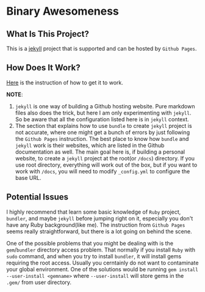 # Binary Awesomeness

## What Is This Project?
This is a [jekyll](https://jekyllrb.com/) project that is supported and can be hosted by `Github Pages`.

## How Does It Work?
[Here](https://docs.github.com/en/github/working-with-github-pages/setting-up-a-github-pages-site-with-jekyll) is the instruction of how to get it to work.

__NOTE__:
1. `jekyll` is one way of building a Github hosting website. Pure markdown files also does the trick, but here I am only experimenting with `jekyll`. So be aware
that all the configuration listed here is in `jekyll` context.
2. The section that explains how to use `bundle` to create `jekyll` project is not accurate, where one might get a bunch of errors by just following
the `Github Pages` instruction. The best place to know how `bundle` and `jekyll` work is their websites, which are listed in the Github documentation as well.
The main goal here is, if building a personal website, to create a `jekyll` project at the root(or `/docs`) directory. If you use root directory, everything will
work out of the box, but if you want to work with `/docs`, you will need to modify `_config.yml` to configure the base URL.

## Potential Issues
I highly recommend that learn some basic knowledge of `Ruby` project, `bundler`, and maybe `jekyll` before jumping right on it, especially you don't have any Ruby background(like me). The instruction from `Github Pages` seems
really straightforward, but there is a lot going on behind the scene.

One of the possible problems that you might be dealing with is the `gem`/`bundler` directory access problem. That normally if you install `Ruby` with `sudo` command, and when you try to install `bundler`, it will install gems requiring the root access. Usually you cerntainly do not want to contaminate your global environment. One of the solutions would be running `gem install --user-install <gemname>` where `--user-install` will store gems in the `.gem/` from user directory.
